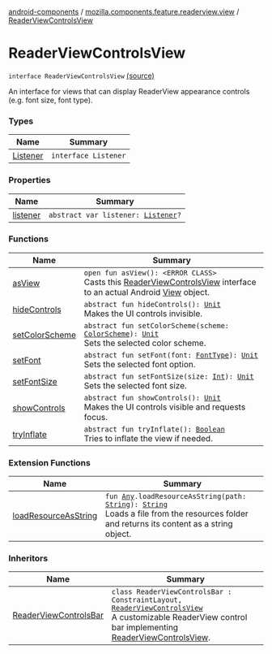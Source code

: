[android-components](../../index.md) / [mozilla.components.feature.readerview.view](../index.md) / [ReaderViewControlsView](./index.md)

# ReaderViewControlsView

`interface ReaderViewControlsView` [(source)](https://github.com/mozilla-mobile/android-components/blob/master/components/feature/readerview/src/main/java/mozilla/components/feature/readerview/view/ReaderViewControlsView.kt#L14)

An interface for views that can display ReaderView appearance controls (e.g. font size, font type).

### Types

| Name | Summary |
|---|---|
| [Listener](-listener/index.md) | `interface Listener` |

### Properties

| Name | Summary |
|---|---|
| [listener](listener.md) | `abstract var listener: `[`Listener`](-listener/index.md)`?` |

### Functions

| Name | Summary |
|---|---|
| [asView](as-view.md) | `open fun asView(): <ERROR CLASS>`<br>Casts this [ReaderViewControlsView](./index.md) interface to an actual Android [View](#) object. |
| [hideControls](hide-controls.md) | `abstract fun hideControls(): `[`Unit`](https://kotlinlang.org/api/latest/jvm/stdlib/kotlin/-unit/index.html)<br>Makes the UI controls invisible. |
| [setColorScheme](set-color-scheme.md) | `abstract fun setColorScheme(scheme: `[`ColorScheme`](../../mozilla.components.feature.readerview/-reader-view-feature/-color-scheme/index.md)`): `[`Unit`](https://kotlinlang.org/api/latest/jvm/stdlib/kotlin/-unit/index.html)<br>Sets the selected color scheme. |
| [setFont](set-font.md) | `abstract fun setFont(font: `[`FontType`](../../mozilla.components.feature.readerview/-reader-view-feature/-font-type/index.md)`): `[`Unit`](https://kotlinlang.org/api/latest/jvm/stdlib/kotlin/-unit/index.html)<br>Sets the selected font option. |
| [setFontSize](set-font-size.md) | `abstract fun setFontSize(size: `[`Int`](https://kotlinlang.org/api/latest/jvm/stdlib/kotlin/-int/index.html)`): `[`Unit`](https://kotlinlang.org/api/latest/jvm/stdlib/kotlin/-unit/index.html)<br>Sets the selected font size. |
| [showControls](show-controls.md) | `abstract fun showControls(): `[`Unit`](https://kotlinlang.org/api/latest/jvm/stdlib/kotlin/-unit/index.html)<br>Makes the UI controls visible and requests focus. |
| [tryInflate](try-inflate.md) | `abstract fun tryInflate(): `[`Boolean`](https://kotlinlang.org/api/latest/jvm/stdlib/kotlin/-boolean/index.html)<br>Tries to inflate the view if needed. |

### Extension Functions

| Name | Summary |
|---|---|
| [loadResourceAsString](../../mozilla.components.support.test.file/kotlin.-any/load-resource-as-string.md) | `fun `[`Any`](https://kotlinlang.org/api/latest/jvm/stdlib/kotlin/-any/index.html)`.loadResourceAsString(path: `[`String`](https://kotlinlang.org/api/latest/jvm/stdlib/kotlin/-string/index.html)`): `[`String`](https://kotlinlang.org/api/latest/jvm/stdlib/kotlin/-string/index.html)<br>Loads a file from the resources folder and returns its content as a string object. |

### Inheritors

| Name | Summary |
|---|---|
| [ReaderViewControlsBar](../-reader-view-controls-bar/index.md) | `class ReaderViewControlsBar : ConstraintLayout, `[`ReaderViewControlsView`](./index.md)<br>A customizable ReaderView control bar implementing [ReaderViewControlsView](./index.md). |

